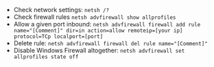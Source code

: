 - Check network settings:
  `netsh /?`
- Check firewall rules
  `netsh advfirewall show allprofiles`
- Allow a given port inbound:
  `netsh advfirewall firewall add rule name="[Comment]" dir=in action=allow remoteip=[your ip] protocol=TCp localport=[port]`
- Delete rule:
  `netsh advfirewall firewall del rule name="[Comment]"`
- Disable Windows Firewall altogether:
  `netsh advfirewall set allprofiles state off`
